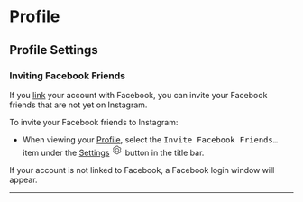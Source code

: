 # Profile

## Profile Settings

### Inviting Facebook Friends

If you [link](/views/profile/linkedaccounts.md) your account with Facebook, you can invite your Facebook friends that are not yet on Instagram.

To invite your Facebook friends to Instagram:

- When viewing your [Profile](/views/profile.md), select the <kbd>Invite Facebook Friends…</kbd> item under the [Settings](/views/profile/settings.md) <img src="/views/assets/settings.png" width="20" height="20" /> button in the title bar.

If your account is not linked to Facebook, a Facebook login window will appear.

------